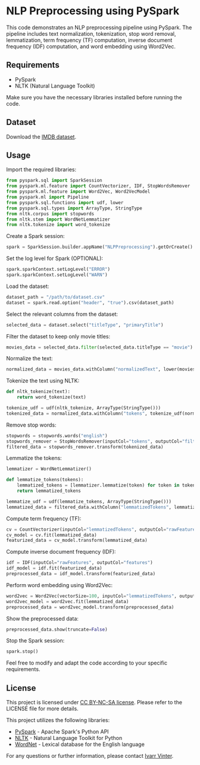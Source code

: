 # NLP Preprocessing using PySpark

This code demonstrates an NLP preprocessing pipeline using PySpark. The pipeline includes text normalization, tokenization, stop word removal, lemmatization, term frequency (TF) computation, inverse document frequency (IDF) computation, and word embedding using Word2Vec.

## Requirements

- PySpark
- NLTK (Natural Language Toolkit)

Make sure you have the necessary libraries installed before running the code.

## Dataset

Download the [IMDB dataset](https://datasets.imdbws.com/title.basics.tsv.gz).

## Usage

Import the required libraries:

```python
from pyspark.sql import SparkSession
from pyspark.ml.feature import CountVectorizer, IDF, StopWordsRemover
from pyspark.ml.feature import Word2Vec, Word2VecModel
from pyspark.ml import Pipeline
from pyspark.sql.functions import udf, lower
from pyspark.sql.types import ArrayType, StringType
from nltk.corpus import stopwords
from nltk.stem import WordNetLemmatizer
from nltk.tokenize import word_tokenize
```
Create a Spark session:

```python
spark = SparkSession.builder.appName("NLPPreprocessing").getOrCreate()
```

Set the log level for Spark (OPTIONAL):

```python
spark.sparkContext.setLogLevel("ERROR")
spark.sparkContext.setLogLevel("WARN")
```
Load the dataset:

```python
dataset_path = "/path/to/dataset.csv"
dataset = spark.read.option("header", "true").csv(dataset_path)
```

Select the relevant columns from the dataset:

```python
selected_data = dataset.select("titleType", "primaryTitle")
```

Filter the dataset to keep only movie titles:

```python
movies_data = selected_data.filter(selected_data.titleType == "movie")
```

Normalize the text:

```python
normalized_data = movies_data.withColumn("normalizedText", lower(movies_data.primaryTitle))
```

Tokenize the text using NLTK:

```python
def nltk_tokenize(text):
    return word_tokenize(text)

tokenize_udf = udf(nltk_tokenize, ArrayType(StringType()))
tokenized_data = normalized_data.withColumn("tokens", tokenize_udf(normalized_data.normalizedText))
```

Remove stop words:

```python
stopwords = stopwords.words("english")
stopwords_remover = StopWordsRemover(inputCol="tokens", outputCol="filteredTokens", stopWords=stopwords)
filtered_data = stopwords_remover.transform(tokenized_data)
```

Lemmatize the tokens:

```python
lemmatizer = WordNetLemmatizer()

def lemmatize_tokens(tokens):
    lemmatized_tokens = [lemmatizer.lemmatize(token) for token in tokens]
    return lemmatized_tokens

lemmatize_udf = udf(lemmatize_tokens, ArrayType(StringType()))
lemmatized_data = filtered_data.withColumn("lemmatizedTokens", lemmatize_udf(filtered_data.filteredTokens))
```

Compute term frequency (TF):

```python
cv = CountVectorizer(inputCol="lemmatizedTokens", outputCol="rawFeatures")
cv_model = cv.fit(lemmatized_data)
featurized_data = cv_model.transform(lemmatized_data)
```

Compute inverse document frequency (IDF):

```python
idf = IDF(inputCol="rawFeatures", outputCol="features")
idf_model = idf.fit(featurized_data)
preprocessed_data = idf_model.transform(featurized_data)
```

Perform word embedding using Word2Vec:

```python
word2vec = Word2Vec(vectorSize=100, inputCol="lemmatizedTokens", outputCol="wordVectors")
word2vec_model = word2vec.fit(lemmatized_data)
preprocessed_data = word2vec_model.transform(preprocessed_data)
```

Show the preprocessed data:

```python
preprocessed_data.show(truncate=False)
```

Stop the Spark session:

```python
spark.stop()
```

Feel free to modify and adapt the code according to your specific requirements.

## License

This project is licensed under [CC BY-NC-SA license](license). Please refer to the LICENSE file for more details.


This project utilizes the following libraries:

- [PySpark](https://spark.apache.org/docs/latest/api/python/index.html) - Apache Spark's Python API
- [NLTK](https://www.nltk.org/) - Natural Language Toolkit for Python
- [WordNet](https://wordnet.princeton.edu/) - Lexical database for the English language

For any questions or further information, please contact [Ivarr Vinter](mailto:ivarrvinter@gmail.com).
